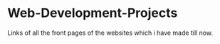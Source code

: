 # Web-Development-Projects
Links of all the front pages of the websites which i have made till now.
